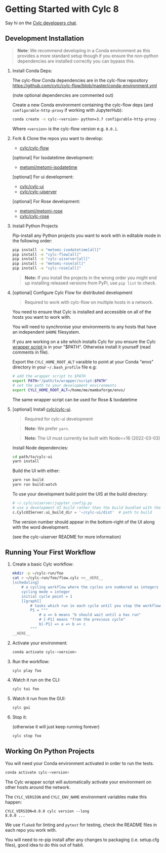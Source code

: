 # Getting Started with Cylc 8

Say hi on the
[Cylc developers chat](https://matrix.to/#/#cylc-general:matrix.org).


## Development Installation

> **Note**: We recommend developing in a Conda environment as this provides a
  more standard setup though if you ensure the non-python dependencies
  are installed correctly you can bypass this.

1. Install Conda Deps:

   The cylc-flow Conda dependencies are in the cylc-flow repository
   https://github.com/cylc/cylc-flow/blob/master/conda-environment.yml

   (note optional dependencies are commented out)

   Create a new Conda environment containing the cylc-flow deps
   (and `configurable-http-proxy` if working with JupyterHub):

   ```bash
   conda create -n cylc-<version> python=3.7 configurable-http-proxy -f conda-environment.yml
   ```

   Where `<version>` is the cylc-flow version e.g. `8.0.1`.

2. Fork & Clone the repos you want to develop:

   * [cylc/cylc-flow](https://github.com/cylc/cylc-flow/)

   [optional] For Isodatetime development:

   * [metomi/metomi-isodatetime](https://github.com/metomi/metomi-isodatetime/)

   [optional] For ui development:

   * [cylc/cylc-ui](https://github.com/cylc/cylc-uiserver/)
   * [cylc/cylc-uiserver](https://github.com/cylc/cylc-uiserver/)

   [optional] For Rose development:

   * [metomi/metomi-rose](https://github.com/metomi/metomi-rose/)
   * [cylc/cylc-rose](https://github.com/cylc/cylc-rose/)

3. Install Python Projects

   Pip-install any Python projects you want to work with in editable mode
   in the following order:

   ```bash
   pip install -e "metomi-isodatetime[all]"
   pip install -e "cylc-flow[all]"
   pip install -e "cylc-uiserver[all]"
   pip install -e "metomi-rose[all]"
   pip install -e "cylc-rose[all]"
   ```

   > **Note:** If you install the projects in the wrong order you might
   > end up installing released versions from PyPi, use `pip list` to check.

4. [optional] Configure Cylc Flow for distributed development

   > Required to work with cylc-flow on multiple hosts in a network.

   You need to ensure that Cylc is installed and accessible on all of the hosts
   you want to work with.

   You will need to synchronise your environments to any hosts that have an
   independent `$HOME` filesystem.

   If you are working on a site which installs Cylc for you ensure the Cylc
   [wrapper script
   ](https://github.com/cylc/cylc-flow/blob/master/cylc/flow/etc/cylc)
   is in your "$PATH". Otherwise install it yourself (read comments in file).

   Export the `CYLC_HOME_ROOT_ALT` varaible to point at your Conda "envs"
   directory in your `~/.bash_profile` file e.g:

   ```bash
   # add the wrapper script to $PATH
   export PATH="/path/to/wrapper/script:$PATH"
   # set the path to your development environments
   export CYLC_HOME_ROOT_ALT=/home/me/mambaforge/envs/
   ```

   The same wrapper script can be used for Rose & Isodatetime

5. [optional] Install [cylc/cylc-ui](https://github.com/cylc/cylc-ui/).

   > Required for cylc-ui development

   > **Note:** We prefer `yarn`.

   > **Note:** The UI must currently be built with Node<=16 (2022-03-03)

   Install Node dependencies:

   ```bash
   cd path/to/cylc-ui
   yarn install
   ```

   Build the UI with either:

   ```bash
   yarn run build
   yarn run build:watch
   ```

   To use your development build point the UIS at the build directory:

   ```python
   # ~/.cylc/uiserver/jupyter_config.py
   # use a development UI build rather than the build bundled with the UIS
   c.CylcUIServer.ui_build_dir = '~/cylc-ui/dist'  # path to build
   ```

   The version number should appear in the bottom-right of the UI along with the
   word development.

   (see the cylc-uiserver README for more information)


## Running Your First Workflow

1. Create a basic Cylc workflow:

   ```bash
   mkdir -p ~/cylc-run/foo
   cat > ~/cylc-run/foo/flow.cylc <<__HERE__
   [scheduling]
       # a cycling workflow where the cycles are numbered as integers
       cycling mode = integer
       initial cycle point = 1
       [[graph]]
           # tasks which run in each cycle until you stop the workflow
           P1 = """
               # a => b means "b should wait until a has run"
               # [-P1] means "from the previous cycle"
               b[-P1] => a => b => c
           """
   __HERE__
   ```

2. Activate your environment:

   ```bash
   conda activate cylc-<version>
   ```

3. Run the workflow:

   ```bash
   cylc play foo
   ```

4. Watch it run on the CLI:

   ```bash
   cylc tui foo
   ```

5. Watch it run from the GUI:

   ```bash
   cylc gui
   ```

6. Stop it:

   (otherwise it will just keep running forever)

   ```bash
   cylc stop foo
   ```


## Working On Python Projects

You will need your Conda environment activated in order to run the tests.

```bash
conda activate cylc-<version>
```

The Cylc wrapper script will automatically activate your environment on other
hosts around the network.

The `CYLC_VERSION` and `CYLC_ENV_NAME` environment variables make this happen:

```
CYLC_VERSION=8.0.0 cylc version --long
8.0.0 ...
```

We use `flake8` for linting and `pytest` for testing, check the README files in
each repo you work with.

You will need to re-pip install after any changes to packaging
(i.e. setup.cfg files), good idea to do this out of habit.
